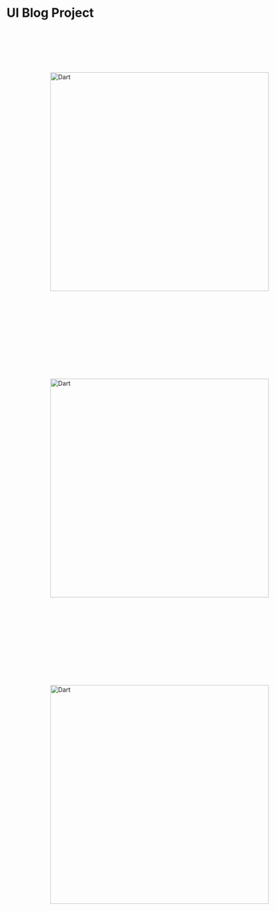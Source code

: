 <h1>
  UI Blog Project
</h1>
<img style="margin: 100px" src="https://github.com/rvicode/blog_app/assets/99497732/e871f2a2-8f5d-4867-8126-398202df3c7a" alt="Dart" height="500" />
<img style="margin: 100px" src="https://github.com/rvicode/blog_app/assets/99497732/703b66ab-e241-4845-832b-375cf3b2e7b6" alt="Dart" height="500" />
<img style="margin: 100px" src="https://github.com/rvicode/blog_app/assets/99497732/bd849f74-dd60-4dd7-a5fb-d54862ac66e7" alt="Dart" height="500" />

